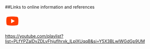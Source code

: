 ##Links to online information and references

![Logo](image-options\icons8-youtube-48.png)

https://youtube.com/playlist?list=PLfYPZalDvZDLvFhjuflhrxk_lLplXUqqB&si=Y5X3BLwIWGdGp9UM

